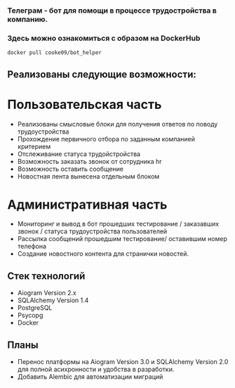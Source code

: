 ### Телеграм - бот для помощи в процессе трудостройства в компанию.

### Здесь можно ознакомиться с образом на DockerHub
```
docker pull cooke09/bot_helper
```

## Реализованы следующие возможности:

# Пользовательская часть
- Реализованы смысловые блоки для получения ответов по поводу трудоустройства
- Прохождение первичного отбора по заданным компанией критерием
- Отслеживание статуса трудойстройства
- Возможность заказать звонок от сотрудника hr
- Возможность оставить сообщение
- Новостная лента вынесена отдельным блоком
# Административная часть
- Мониторинг и вывод в бот прошедших тестирование / заказавших звонок / статуса трудоустройства пользователей
- Рассылка сообщений прошедшим тестирование/ оставившим номер телефона
- Создание новостного контента для странички новостей.

## Стек технологий
- Aiogram Version 2.x
- SQLAlchemy Version 1.4
- PostgreSQL
- Psycopg
- Docker


## Планы
- Перенос платформы на Aiogram Version 3.0 и SQLAlchemy Version 2.0 для полной асихронности и удобства в разработки. 
- Добавить Alembic для автоматизации миграций
